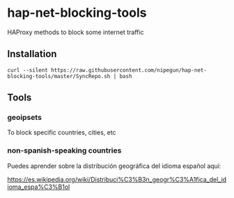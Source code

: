 # hap-net-blocking-tools

HAProxy methods to block some internet traffic

## Installation

```shell
curl --silent https://raw.githubusercontent.com/nipegun/hap-net-blocking-tools/master/SyncRepo.sh | bash
```
## Tools

### geoipsets

To block specific countries, cities, etc

### non-spanish-speaking countries

Puedes aprender sobre la distribución geográfica del idioma español aquí:

https://es.wikipedia.org/wiki/Distribuci%C3%B3n_geogr%C3%A1fica_del_idioma_espa%C3%B1ol
